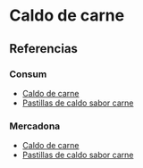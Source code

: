 # Caldo de carne

## Referencias

### Consum

* [Caldo de carne](https://tienda.consum.es/consum/producto/gblanca-caldo-casero-carne-brick/p-7189967)
* [Pastillas de caldo sabor carne](https://tienda.consum.es/consum/producto/consum-caldo-de-carne-12-pastillas/p-7178713)

### Mercadona 

* [Caldo de carne](https://tienda.mercadona.es/product/7029/caldo-casero-carne-gallina-blanca-brick)
* [Pastillas de caldo sabor carne](https://tienda.mercadona.es/product/7311/caldo-carne-hacendado-pastillas-caja)